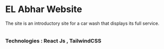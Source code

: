 <h1>EL Abhar Website</h1>

<p>The site is an introductory site for a car wash that displays its full service.</p>

<img src="https://i.postimg.cc/gjjhDy0R/project-1.webp" alt="" />

<h3>Technologies : React Js , TailwindCSS</h3>
